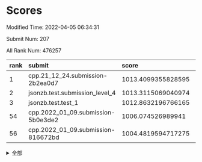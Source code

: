 # Scores

Modified Time: 2022-04-05 06:34:31

Submit Num: 207

All Rank Num: 476257

| rank |               submit               |       score        |       sigma        | pk_num |
| :--- | :--------------------------------- | :----------------- | :----------------- | :----- |
| 1    | cpp.21_12_24.submission-2b2ea0d7   | 1013.4099355828595 | 0.7974713579183436 | 9201   |
| 2    | jsonzb.test.submission_level_4     | 1013.3115069040974 | 0.8166317903715576 | 9205   |
| 3    | jsonzb.test.test_1                 | 1012.8632196766165 | 0.8023914398854549 | 9201   |
| 54   | cpp.2022_01_09.submission-5b0e3de2 | 1006.074526989941  | 0.7349754499763962 | 9202   |
| 56   | cpp.2022_01_09.submission-816672bd | 1004.4819594717275 | 0.7357619909925973 | 9207   |


<details>
<summary>全部</summary>

| rank |                 submit                 |       score        |       sigma        | pk_num |
| :--- | :------------------------------------- | :----------------- | :----------------- | :----- |
| 1    | cpp.21_12_24.submission-2b2ea0d7       | 1013.4099355828595 | 0.7974713579183436 | 9201   |
| 2    | jsonzb.test.submission_level_4         | 1013.3115069040974 | 0.8166317903715576 | 9205   |
| 3    | jsonzb.test.test_1                     | 1012.8632196766165 | 0.8023914398854549 | 9201   |
| 4    | gobigger.level_3.submission_level_3_10 | 1012.3370876702882 | 0.7737151252305883 | 9207   |
| 5    | gobigger.level_3.submission_level_3_8  | 1011.5811508082387 | 0.7996548333511985 | 9207   |
| 6    | gobigger.level_3.submission_level_3_12 | 1011.5071049862092 | 0.7993745909535539 | 9203   |
| 7    | gobigger.level_3.submission_level_3_21 | 1011.4045529923227 | 0.7562565354599414 | 9203   |
| 8    | gobigger.level_3.submission_level_3_4  | 1011.2728576287327 | 0.7504559306135958 | 9206   |
| 9    | gobigger.level_3.submission_level_3_11 | 1011.263091755655  | 0.7593949026628016 | 9204   |
| 10   | gobigger.level_3.submission_level_3_1  | 1011.0767853046116 | 0.743687471693946  | 9204   |
| 11   | gobigger.level_3.submission_level_3_18 | 1011.005147362586  | 0.7485659334858893 | 9206   |
| 12   | gobigger.level_3.submission_level_3_37 | 1010.9950500247194 | 0.7761965873425979 | 9205   |
| 13   | gobigger.level_3.submission_level_3_31 | 1010.7948712632159 | 0.7450716915696036 | 9203   |
| 14   | gobigger.level_3.submission_level_3_26 | 1010.6601245532066 | 0.7660972477887698 | 9207   |
| 15   | gobigger.level_3.submission_level_3_41 | 1010.6282737462011 | 0.769931783943283  | 9205   |
| 16   | gobigger.level_3.submission_level_3_15 | 1010.5273126382468 | 0.7865539109648276 | 9203   |
| 17   | gobigger.level_3.submission_level_3_13 | 1010.5078605537925 | 0.7858450375684389 | 9207   |
| 18   | gobigger.level_3.submission_level_3_49 | 1010.4208435275204 | 0.7746508839329782 | 9202   |
| 19   | gobigger.level_3.submission_level_3_47 | 1010.391881811711  | 0.7636007181038674 | 9200   |
| 20   | gobigger.level_3.submission_level_3_17 | 1010.3892828203294 | 0.7579544971969259 | 9206   |
| 21   | gobigger.level_3.submission_level_3_2  | 1010.3113010937361 | 0.757054572212919  | 9200   |
| 22   | gobigger.level_3.submission_level_3_45 | 1010.2163652393492 | 0.7460168149629538 | 9198   |
| 23   | gobigger.level_3.submission_level_3_22 | 1010.2032606893391 | 0.7546088693892449 | 9207   |
| 24   | gobigger.level_3.submission_level_3_23 | 1010.1907666203962 | 0.7574798354603485 | 9201   |
| 25   | gobigger.level_3.submission_level_3_5  | 1010.1452079461019 | 0.7588867096892171 | 9194   |
| 26   | gobigger.level_3.submission_level_3_19 | 1010.1177533402515 | 0.7479700265289161 | 9206   |
| 27   | gobigger.level_3.submission_level_3_36 | 1010.0874349192412 | 0.7382700513853256 | 9202   |
| 28   | gobigger.level_3.submission_level_3_44 | 1009.935289481195  | 0.7629090828591204 | 9203   |
| 29   | gobigger.level_3.submission_level_3_35 | 1009.843943635744  | 0.7361231726009696 | 9201   |
| 30   | gobigger.level_3.submission_level_3_46 | 1009.7951009844064 | 0.7383965623898897 | 9202   |
| 31   | gobigger.level_3.submission_level_3_40 | 1009.7612551723612 | 0.7376383881423515 | 9202   |
| 32   | gobigger.level_3.submission_level_3_7  | 1009.7118858178908 | 0.7258380121039194 | 9201   |
| 33   | gobigger.level_3.submission_level_3_42 | 1009.6910373930207 | 0.7456711675889129 | 9204   |
| 34   | gobigger.level_3.submission_level_3_32 | 1009.6903010412192 | 0.7673988696295055 | 9205   |
| 35   | gobigger.level_3.submission_level_3_27 | 1009.6772916185494 | 0.7528272596322185 | 9203   |
| 36   | gobigger.level_3.submission_level_3_0  | 1009.6119752428348 | 0.7888215190179458 | 9202   |
| 37   | gobigger.level_3.submission_level_3_20 | 1009.5956378200764 | 0.7379869122733806 | 9203   |
| 38   | gobigger.level_3.submission_level_3_3  | 1009.473084654498  | 0.7352363783009755 | 9206   |
| 39   | gobigger.level_3.submission_level_3_38 | 1009.4470426219323 | 0.7428388256505856 | 9204   |
| 40   | gobigger.level_3.submission_level_3_16 | 1009.4430857341725 | 0.7635898567135412 | 9206   |
| 41   | gobigger.level_3.submission_level_3_25 | 1009.4234110836991 | 0.7457920570371169 | 9203   |
| 42   | gobigger.level_3.submission_level_3_43 | 1009.2772409326004 | 0.7881618745817334 | 9206   |
| 43   | gobigger.level_3.submission_level_3_48 | 1009.2226134957812 | 0.7545135348114844 | 9210   |
| 44   | gobigger.level_3.submission_level_3_34 | 1009.2164547173314 | 0.7333292493883077 | 9200   |
| 45   | gobigger.level_3.submission_level_3_29 | 1009.1609226759805 | 0.7566696627291234 | 9199   |
| 46   | gobigger.level_3.submission_level_3_39 | 1009.0895204826834 | 0.7539554096040401 | 9202   |
| 47   | gobigger.level_3.submission_level_3_9  | 1008.9052132739824 | 0.7523304485783088 | 9197   |
| 48   | gobigger.level_3.submission_level_3_6  | 1008.7182962548138 | 0.7704399885337612 | 9202   |
| 49   | gobigger.level_3.submission_level_3_33 | 1008.7083296355829 | 0.7253422551433211 | 9199   |
| 50   | gobigger.level_3.submission_level_3_24 | 1008.5891213040314 | 0.7545960869975551 | 9202   |
| 51   | gobigger.level_3.submission_level_3_14 | 1008.4660363701321 | 0.7601276406937648 | 9205   |
| 52   | gobigger.level_3.submission_level_3_28 | 1008.1520169389147 | 0.7167842591500763 | 9202   |
| 53   | gobigger.level_3.submission_level_3_30 | 1008.065605347741  | 0.7451430625261556 | 9201   |
| 54   | cpp.2022_01_09.submission-5b0e3de2     | 1006.074526989941  | 0.7349754499763962 | 9202   |
| 55   | gobigger.level_1.submission_level_1_24 | 1004.7570513793119 | 0.7163913492479751 | 9205   |
| 56   | cpp.2022_01_09.submission-816672bd     | 1004.4819594717275 | 0.7357619909925973 | 9207   |
| 57   | gobigger.level_1.submission_level_1_31 | 1004.2154452902406 | 0.7158712379936287 | 9205   |
| 58   | gobigger.level_1.submission_level_1_37 | 1004.1345106392693 | 0.7028959207771163 | 9201   |
| 59   | gobigger.level_1.submission_level_1_16 | 1004.1003779184033 | 0.7110905121739077 | 9202   |
| 60   | gobigger.level_1.submission_level_1_36 | 1004.0892858681823 | 0.722931952896153  | 9201   |
| 61   | gobigger.level_1.submission_level_1_12 | 1004.0374885221387 | 0.7221801373928164 | 9205   |
| 62   | gobigger.level_1.submission_level_1_23 | 1003.9668725007849 | 0.7172852217059931 | 9205   |
| 63   | gobigger.level_1.submission_level_1_29 | 1003.9457055405072 | 0.7167513396328198 | 9202   |
| 64   | gobigger.level_1.submission_level_1_3  | 1003.9388177191457 | 0.7292891183766188 | 9201   |
| 65   | gobigger.level_1.submission_level_1_5  | 1003.6724787861883 | 0.7212418647667271 | 9204   |
| 66   | gobigger.level_1.submission_level_1_17 | 1003.6614126407874 | 0.7211700969458149 | 9202   |
| 67   | gobigger.level_1.submission_level_1_47 | 1003.62924614289   | 0.7257081665291256 | 9206   |
| 68   | gobigger.level_1.submission_level_1_32 | 1003.60669783907   | 0.7243145708393127 | 9202   |
| 69   | gobigger.level_1.submission_level_1_28 | 1003.5297328392425 | 0.7112889946998902 | 9208   |
| 70   | gobigger.level_1.submission_level_1_34 | 1003.5257543733304 | 0.6978843039292503 | 9202   |
| 71   | gobigger.level_1.submission_level_1_40 | 1003.4922281049624 | 0.715934471639593  | 9201   |
| 72   | gobigger.level_1.submission_level_1_19 | 1003.4622064587616 | 0.7163445777163193 | 9204   |
| 73   | gobigger.level_1.submission_level_1_7  | 1003.3447439171764 | 0.7145191884497455 | 9210   |
| 74   | gobigger.level_1.submission_level_1_2  | 1003.3011268732643 | 0.7163101091525194 | 9204   |
| 75   | gobigger.level_1.submission_level_1_11 | 1003.2782119711246 | 0.7157309506448541 | 9205   |
| 76   | gobigger.level_1.submission_level_1_13 | 1003.2773745998219 | 0.7110911011547518 | 9199   |
| 77   | gobigger.level_1.submission_level_1_9  | 1003.2659193841376 | 0.7067072559823472 | 9200   |
| 78   | gobigger.level_1.submission_level_1_30 | 1003.1951862703033 | 0.7206360791698346 | 9208   |
| 79   | gobigger.level_1.submission_level_1_46 | 1003.177634134872  | 0.7093517015346658 | 9197   |
| 80   | gobigger.level_1.submission_level_1_45 | 1003.146516777041  | 0.7133838028435898 | 9199   |
| 81   | gobigger.level_1.submission_level_1_22 | 1003.1290992567526 | 0.7146758617774976 | 9204   |
| 82   | gobigger.level_1.submission_level_1_21 | 1003.1269234103254 | 0.72275289026008   | 9206   |
| 83   | gobigger.level_1.submission_level_1_4  | 1003.1243159275901 | 0.7084220735423087 | 9199   |
| 84   | gobigger.level_1.submission_level_1_38 | 1003.0781205304139 | 0.7025500238256743 | 9203   |
| 85   | gobigger.level_1.submission_level_1_26 | 1002.9321872785141 | 0.7136594534753536 | 9205   |
| 86   | gobigger.level_1.submission_level_1_39 | 1002.809554535115  | 0.7162159605734729 | 9202   |
| 87   | gobigger.level_1.submission_level_1_41 | 1002.8021927228183 | 0.7076429985314442 | 9199   |
| 88   | gobigger.level_1.submission_level_1_10 | 1002.776849325059  | 0.7153809860211179 | 9199   |
| 89   | gobigger.level_1.submission_level_1_33 | 1002.7427862847006 | 0.710787720799551  | 9200   |
| 90   | gobigger.level_1.submission_level_1_44 | 1002.732946626326  | 0.7186274910761307 | 9200   |
| 91   | gobigger.level_1.submission_level_1_1  | 1002.6362309140692 | 0.7206406472110982 | 9208   |
| 92   | gobigger.level_1.submission_level_1_14 | 1002.6219659804088 | 0.706595332503614  | 9202   |
| 93   | gobigger.level_1.submission_level_1_42 | 1002.5586200190156 | 0.7153801196714964 | 9207   |
| 94   | gobigger.level_1.submission_level_1_48 | 1002.5487615830984 | 0.7154264692573408 | 9205   |
| 95   | gobigger.level_1.submission_level_1_18 | 1002.489495680771  | 0.7325124563433574 | 9204   |
| 96   | gobigger.level_1.submission_level_1_0  | 1002.4230593934732 | 0.7155804978379039 | 9206   |
| 97   | gobigger.level_1.submission_level_1_15 | 1002.4199862316539 | 0.7291823351727684 | 9197   |
| 98   | gobigger.level_1.submission_level_1_25 | 1002.3104423971562 | 0.7116330010999639 | 9203   |
| 99   | gobigger.level_1.submission_level_1_6  | 1002.2495638842181 | 0.7166545098029173 | 9194   |
| 100  | gobigger.level_1.submission_level_1_35 | 1002.1674717116455 | 0.7103753881862883 | 9205   |
| 101  | gobigger.level_1.submission_level_1_8  | 1002.1671422839402 | 0.7101772527066681 | 9203   |
| 102  | gobigger.level_1.submission_level_1_43 | 1002.0168333486183 | 0.7125413615719252 | 9197   |
| 103  | gobigger.level_1.submission_level_1_20 | 1002.0079089747912 | 0.7209625858960466 | 9206   |
| 104  | gobigger.level_1.submission_level_1_27 | 1001.8839395615338 | 0.7034961085726639 | 9198   |
| 105  | gobigger.level_1.submission_level_1_49 | 1001.8542346266391 | 0.7100304684605513 | 9204   |
| 106  | gobigger.random.submission_random_37   | 997.9185031866434  | 0.7030374282906416 | 9204   |
| 107  | gobigger.random.submission_random_27   | 997.5172566196593  | 0.7087300385074722 | 9207   |
| 108  | gobigger.random.submission_random_39   | 997.350600064717   | 0.7046958474794196 | 9207   |
| 109  | gobigger.random.submission_random_10   | 997.3108561487453  | 0.7204649502082139 | 9207   |
| 110  | gobigger.random.submission_random_35   | 997.2968277464233  | 0.6994229300799347 | 9206   |
| 111  | gobigger.random.submission_random_38   | 997.2640398696645  | 0.7046228275532315 | 9204   |
| 112  | gobigger.random.submission_random_25   | 997.2072050087788  | 0.7045877984223496 | 9200   |
| 113  | gobigger.random.submission_random_9    | 996.9899234159601  | 0.7000804059723218 | 9207   |
| 114  | gobigger.random.submission_random_44   | 996.891018833576   | 0.7081330781692675 | 9205   |
| 115  | gobigger.random.submission_random_41   | 996.7583196694085  | 0.709216195985556  | 9203   |
| 116  | gobigger.random.submission_random_34   | 996.7428595264662  | 0.7166778080716515 | 9202   |
| 117  | gobigger.random.submission_random_31   | 996.7046673400082  | 0.7132431033250913 | 9204   |
| 118  | gobigger.random.submission_random_28   | 996.7026010504518  | 0.708501276359839  | 9204   |
| 119  | gobigger.random.submission_random_21   | 996.6613566526     | 0.7005990471655257 | 9210   |
| 120  | gobigger.random.submission_random_42   | 996.5807509971071  | 0.7160064649105468 | 9207   |
| 121  | gobigger.random.submission_random_5    | 996.4057750366584  | 0.7125493487667478 | 9202   |
| 122  | gobigger.random.submission_random_13   | 996.3932025018584  | 0.7118459916968622 | 9203   |
| 123  | gobigger.random.submission_random_12   | 996.3750569207156  | 0.7096873553272705 | 9206   |
| 124  | gobigger.random.submission_random_3    | 996.3697100079667  | 0.7202793058780756 | 9205   |
| 125  | gobigger.random.submission_random_30   | 996.363838689687   | 0.7070269105216104 | 9202   |
| 126  | gobigger.random.submission_random_49   | 996.3572349590881  | 0.7127991815100132 | 9199   |
| 127  | gobigger.random.submission_random_43   | 996.3339851076109  | 0.7017970754589854 | 9197   |
| 128  | gobigger.random.submission_random_20   | 996.3072966314769  | 0.7008231934898457 | 9204   |
| 129  | gobigger.random.submission_random_22   | 996.2299008663242  | 0.7104848517501426 | 9206   |
| 130  | gobigger.random.submission_random_16   | 996.227568666031   | 0.7277636952021704 | 9198   |
| 131  | gobigger.random.submission_random_33   | 996.1511883699691  | 0.7187572169048657 | 9200   |
| 132  | gobigger.random.submission_random_32   | 996.0523019776118  | 0.7120399968790169 | 9199   |
| 133  | gobigger.random.submission_random_18   | 996.0329637158287  | 0.7141820818931787 | 9206   |
| 134  | gobigger.random.submission_random_1    | 995.9646904344759  | 0.715330325986295  | 9199   |
| 135  | gobigger.random.submission_random_19   | 995.9162270105501  | 0.7006180929466512 | 9204   |
| 136  | gobigger.random.submission_random_4    | 995.9158317084792  | 0.6986631794846212 | 9206   |
| 137  | gobigger.random.submission_random_23   | 995.8962505899674  | 0.7012493875008233 | 9204   |
| 138  | gobigger.random.submission_random_7    | 995.8843851207382  | 0.7267605993599277 | 9204   |
| 139  | gobigger.random.submission_random_11   | 995.828226074872   | 0.7122470675143975 | 9207   |
| 140  | gobigger.random.submission_random_29   | 995.6930510963123  | 0.709491437311763  | 9201   |
| 141  | gobigger.random.submission_random_26   | 995.6563885157556  | 0.7038110135976543 | 9205   |
| 142  | gobigger.random.submission_random_8    | 995.5572964971535  | 0.7103594244951588 | 9207   |
| 143  | gobigger.random.submission_random_0    | 995.541864996171   | 0.7053793713443901 | 9207   |
| 144  | gobigger.random.submission_random_15   | 995.4978182896133  | 0.7055443928548979 | 9206   |
| 145  | gobigger.random.submission_random_14   | 995.4938354188655  | 0.7043959577575966 | 9198   |
| 146  | gobigger.random.submission_random_46   | 995.4898054839681  | 0.7144056703891666 | 9201   |
| 147  | gobigger.random.submission_random_36   | 995.2859737138299  | 0.7198461679584243 | 9200   |
| 148  | gobigger.random.submission_random_6    | 995.2421720162358  | 0.7064964382055482 | 9198   |
| 149  | gobigger.random.submission_random_47   | 995.2404463184093  | 0.7099515554978668 | 9202   |
| 150  | gobigger.random.submission_random_40   | 995.1488015594167  | 0.7180392730652091 | 9205   |
| 151  | gobigger.random.submission_random_48   | 994.9709988079238  | 0.7025046405385232 | 9201   |
| 152  | gobigger.random.submission_random_45   | 994.9457970267733  | 0.7080145061726744 | 9205   |
| 153  | gobigger.random.submission_random_17   | 994.9246746572888  | 0.7275059821173692 | 9204   |
| 154  | gobigger.random.submission_random_2    | 994.789365400638   | 0.7191100054311771 | 9202   |
| 155  | gobigger.random.submission_random_24   | 994.7102942286829  | 0.7074233048191466 | 9203   |
| 156  | gobigger.level_2.submission_level_2_12 | 994.4054642999398  | 0.7271946145088642 | 9204   |
| 157  | gobigger.level_2.submission_level_2_46 | 994.4033964694015  | 0.7281863253968885 | 9201   |
| 158  | gobigger.level_2.submission_level_2_6  | 994.1818748610312  | 0.7267447208531984 | 9206   |
| 159  | gobigger.level_2.submission_level_2_0  | 994.0158567900531  | 0.7323622054607773 | 9206   |
| 160  | gobigger.level_2.submission_level_2_20 | 993.7363655549591  | 0.7270477807327143 | 9201   |
| 161  | gobigger.level_2.submission_level_2_43 | 993.6014989448545  | 0.7258062170334789 | 9203   |
| 162  | gobigger.level_2.submission_level_2_34 | 993.4621545625198  | 0.7258326477232993 | 9202   |
| 163  | gobigger.level_2.submission_level_2_13 | 993.3797160000413  | 0.7308364536151741 | 9204   |
| 164  | gobigger.level_2.submission_level_2_29 | 993.236764077471   | 0.7335790743649332 | 9204   |
| 165  | gobigger.level_2.submission_level_2_39 | 992.9962574919144  | 0.7629878691529337 | 9205   |
| 166  | gobigger.level_2.submission_level_2_28 | 992.9324089110149  | 0.7284699613037332 | 9199   |
| 167  | gobigger.level_2.submission_level_2_22 | 992.6030096142294  | 0.7169405693347533 | 9205   |
| 168  | gobigger.level_2.submission_level_2_3  | 992.5538115931015  | 0.7605478675920477 | 9202   |
| 169  | gobigger.level_2.submission_level_2_15 | 992.5110460524544  | 0.7392967413094571 | 9206   |
| 170  | gobigger.level_2.submission_level_2_42 | 992.44262443112    | 0.7338814213221648 | 9199   |
| 171  | gobigger.level_2.submission_level_2_17 | 992.3524518984856  | 0.7470704776047989 | 9202   |
| 172  | gobigger.level_2.submission_level_2_37 | 992.3336288491286  | 0.7442759904534688 | 9201   |
| 173  | gobigger.level_2.submission_level_2_27 | 992.3202243796727  | 0.7261443669147698 | 9207   |
| 174  | gobigger.level_2.submission_level_2_9  | 992.2871788243455  | 0.7658216714052354 | 9205   |
| 175  | gobigger.level_2.submission_level_2_33 | 992.2585133305041  | 0.7477532541933714 | 9202   |
| 176  | gobigger.level_2.submission_level_2_23 | 992.2202724517341  | 0.7491925551402059 | 9202   |
| 177  | gobigger.level_2.submission_level_2_26 | 992.1571872408283  | 0.7329828222671857 | 9202   |
| 178  | gobigger.level_2.submission_level_2_44 | 992.1475657133144  | 0.7435090753239879 | 9198   |
| 179  | gobigger.level_2.submission_level_2_48 | 992.1022075306994  | 0.7367914208436318 | 9201   |
| 180  | gobigger.level_2.submission_level_2_30 | 992.0974620146828  | 0.7533102467631146 | 9200   |
| 181  | gobigger.level_2.submission_level_2_7  | 991.9623772017029  | 0.7303291797458374 | 9197   |
| 182  | gobigger.level_2.submission_level_2_49 | 991.9501830979935  | 0.7549549920451472 | 9198   |
| 183  | gobigger.level_2.submission_level_2_31 | 991.9469603133181  | 0.7355101087764203 | 9201   |
| 184  | gobigger.level_2.submission_level_2_24 | 991.9403749386458  | 0.7474019725571656 | 9199   |
| 185  | gobigger.level_2.submission_level_2_21 | 991.9390426505091  | 0.7240168052839373 | 9207   |
| 186  | gobigger.level_2.submission_level_2_40 | 991.8923956918482  | 0.7559683031330146 | 9207   |
| 187  | gobigger.level_2.submission_level_2_11 | 991.8704888025568  | 0.7554312814135874 | 9205   |
| 188  | gobigger.level_2.submission_level_2_8  | 991.8671345063726  | 0.7512171947797114 | 9203   |
| 189  | gobigger.level_2.submission_level_2_18 | 991.8462949733998  | 0.7346003833301298 | 9205   |
| 190  | gobigger.level_2.submission_level_2_2  | 991.7841095603192  | 0.7416089444852204 | 9206   |
| 191  | gobigger.level_2.submission_level_2_38 | 991.6970931290508  | 0.7424860201555223 | 9201   |
| 192  | gobigger.level_2.submission_level_2_35 | 991.5550076014077  | 0.7444005248310807 | 9204   |
| 193  | gobigger.level_2.submission_level_2_41 | 991.5546426244251  | 0.7479742707962899 | 9205   |
| 194  | gobigger.level_2.submission_level_2_10 | 991.5460795820225  | 0.7576747257351861 | 9203   |
| 195  | gobigger.level_2.submission_level_2_5  | 991.380286655604   | 0.7740727829133075 | 9204   |
| 196  | gobigger.level_2.submission_level_2_4  | 991.3602444323035  | 0.757375956797442  | 9201   |
| 197  | gobigger.level_2.submission_level_2_47 | 991.2990489959772  | 0.7555008691981001 | 9202   |
| 198  | gobigger.level_2.submission_level_2_45 | 991.2186254105677  | 0.7395288617775156 | 9205   |
| 199  | gobigger.level_2.submission_level_2_19 | 991.208954659458   | 0.7522873801606071 | 9204   |
| 200  | gobigger.level_2.submission_level_2_1  | 991.1471455870521  | 0.762700945605284  | 9203   |
| 201  | gobigger.level_2.submission_level_2_32 | 991.1319088436005  | 0.749615454085688  | 9208   |
| 202  | gobigger.level_2.submission_level_2_14 | 991.0493900719921  | 0.7442718550532692 | 9208   |
| 203  | gobigger.level_2.submission_level_2_25 | 990.9671063048643  | 0.7654946777428004 | 9207   |
| 204  | gobigger.level_2.submission_level_2_16 | 990.8412354869063  | 0.7615332200585989 | 9201   |
| 205  | gobigger.level_2.submission_level_2_36 | 990.5167569944958  | 0.7709956801565495 | 9197   |
| 206  | gobigger.none.submission_none_1        | 977.0756261852778  | 1.3579735679826213 | 9203   |
| 207  | gobigger.none.submission_none_0        | 976.0232640047451  | 1.474155950657241  | 9201   |

</details>